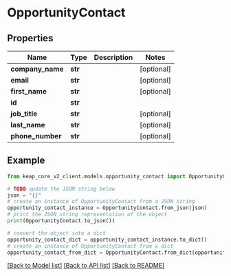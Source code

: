 # OpportunityContact


## Properties

Name | Type | Description | Notes
------------ | ------------- | ------------- | -------------
**company_name** | **str** |  | [optional] 
**email** | **str** |  | [optional] 
**first_name** | **str** |  | [optional] 
**id** | **str** |  | 
**job_title** | **str** |  | [optional] 
**last_name** | **str** |  | [optional] 
**phone_number** | **str** |  | [optional] 

## Example

```python
from keap_core_v2_client.models.opportunity_contact import OpportunityContact

# TODO update the JSON string below
json = "{}"
# create an instance of OpportunityContact from a JSON string
opportunity_contact_instance = OpportunityContact.from_json(json)
# print the JSON string representation of the object
print(OpportunityContact.to_json())

# convert the object into a dict
opportunity_contact_dict = opportunity_contact_instance.to_dict()
# create an instance of OpportunityContact from a dict
opportunity_contact_from_dict = OpportunityContact.from_dict(opportunity_contact_dict)
```
[[Back to Model list]](../README.md#documentation-for-models) [[Back to API list]](../README.md#documentation-for-api-endpoints) [[Back to README]](../README.md)


